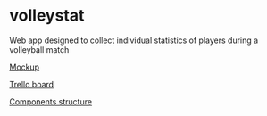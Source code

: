 # volleystat
Web app designed to collect individual statistics of players during a volleyball match 

[Mockup](https://drive.google.com/file/d/1_fO80Kr5IkATOrkDoZucd4zQKhoUCJXd/view?usp=sharing)

[Trello board](https://trello.com/b/pjHs9SWo/volleystat)

[Components structure](https://drive.google.com/file/d/1O4kat5MH78vMhagRlb9fZPGsKVJDrCCc/view?usp=sharing)
